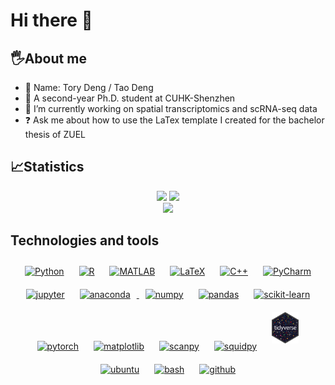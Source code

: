 # Hi there 👋

## 🖐️About me
- 👦 Name: Tory Deng / Tao Deng
- 🌱 A second-year Ph.D. student at CUHK-Shenzhen
- 🔭 I’m currently working on spatial transcriptomics and scRNA-seq data
- ❓ Ask me about how to use the LaTex template I created for the bachelor thesis of ZUEL

## 📈Statistics
<div align="center">

<img height="137px" src="https://github-readme-stats-torydeng.vercel.app/api?username=ToryDeng&show_icons=true&theme=react" />

<img height="137px"  src="https://github-readme-stats-torydeng.vercel.app/api/top-langs/?username=ToryDeng&hide=jupyter,html%20notebook&theme=material-palenight&layout=compact&langs_count=8" />

</div>

<div align="center">
    <img  src="https://github-readme-streak-stats.herokuapp.com/?user=ToryDeng&theme=calm" />
</div>

## Technologies and tools
<div align="center"> 
    <a href="https://www.python.org/" target="_blank"><img style="margin: 10px" src="https://cdn.jsdelivr.net/gh/devicons/devicon/icons/python/python-original.svg" alt="Python" height="50" /></a>    
    <a href="https://www.r-project.org/" target="_blank"><img style="margin: 10px" src="https://cdn.jsdelivr.net/gh/devicons/devicon/icons/r/r-original.svg" alt="R" height="50" /></a>
    <a href="https://www.mathworks.com/products/matlab.html" target="_blank"><img style="margin: 10px" src="https://cdn.jsdelivr.net/gh/devicons/devicon/icons/matlab/matlab-original.svg" alt="MATLAB" height="50" /></a>
    <a href="https://www.latex-project.org/" target="_blank"><img style="margin: 10px" src="https://cdn.jsdelivr.net/gh/devicons/devicon/icons/latex/latex-original.svg" alt="LaTeX" height="50" /></a>
    <a href="https://www.cplusplus.com/" target="_blank"><img style="margin: 10px" src="https://cdn.jsdelivr.net/gh/devicons/devicon/icons/cplusplus/cplusplus-original.svg" alt="C++" height="50" /></a>
    <a href="https://www.jetbrains.com/pycharm/" target="_blank"><img style="margin: 10px" src="https://upload.wikimedia.org/wikipedia/commons/1/1d/PyCharm_Icon.svg" alt="PyCharm" height="50" /></a>
    <a href="https://jupyter.org/" target="_blank"><img style="margin: 10px" src="https://cdn.jsdelivr.net/gh/devicons/devicon/icons/jupyter/jupyter-original-wordmark.svg" alt="jupyter" height="50" /></a>
    <a href="https://www.anaconda.com/" target="_blank"><img style="margin: 10px" src="https://cdn.jsdelivr.net/gh/devicons/devicon/icons/anaconda/anaconda-original.svg" alt="anaconda" height="50" />
    <a href="https://numpy.org/" target="_blank"><img style="margin: 10px" src="https://cdn.jsdelivr.net/gh/devicons/devicon/icons/numpy/numpy-original.svg" alt="numpy" height="50" /></a>
    <a href="https://pandas.pydata.org/" target="_blank"><img style="margin: 10px" src="https://cdn.jsdelivr.net/gh/devicons/devicon/icons/pandas/pandas-original.svg" alt="pandas" height="50" /></a>
    <a href="https://scikit-learn.org/stable/" target="_blank"><img style="margin: 10px" src="https://raw.githubusercontent.com/scikit-learn/scikit-learn/main/doc/logos/scikit-learn-logo.png" alt="scikit-learn" height="50" /></a>
    <a href="https://pytorch.org/" target="_blank"><img style="margin: 10px" src="https://cdn.jsdelivr.net/gh/devicons/devicon/icons/pytorch/pytorch-original.svg" alt="pytorch" height="50" /></a>
    <a href="https://matplotlib.org/" target="_blank"><img style="margin: 10px" src="https://matplotlib.org/_static/logo2.svg" alt="matplotlib" height="50" /></a>
    <a href="https://scanpy.readthedocs.io/en/latest/" target="_blank"><img style="margin: 10px" src="https://scanpy.readthedocs.io/en/latest/_static/Scanpy_Logo_BrightFG.svg" alt="scanpy" height="50" /></a>
    <a href="https://squidpy.readthedocs.io/en/stable/" target="_blank"><img style="margin: 10px" src="https://squidpy.readthedocs.io/en/stable/_static/squidpy_horizontal.png" alt="squidpy" height="50" /></a>
    <a href="https://www.tidyverse.org/" target="_blank"><img style="margin: 10px" src="https://github.com/tidyverse/tidyverse/raw/main/man/figures/logo.png" alt="tidyverse" height="50" /></a>
    <a href="https://ubuntu.com/" target="_blank"><img style="margin: 10px" src="https://cdn.jsdelivr.net/gh/devicons/devicon/icons/ubuntu/ubuntu-plain.svg" alt="ubuntu" height="50" /></a>
    <a href="https://www.gnu.org/software/bash/" target="_blank"><img style="margin: 10px" src="https://cdn.jsdelivr.net/gh/devicons/devicon/icons/bash/bash-original.svg" alt="bash" height="50" /></a>
    <a href="https://github.com/" target="_blank"><img style="margin: 10px" src="https://cdn.jsdelivr.net/gh/devicons/devicon/icons/github/github-original.svg" alt="github" height="50" /></a>
    </a> 
</div>




<!--
**ToryDeng/ToryDeng** is a ✨ _special_ ✨ repository because its `README.md` (this file) appears on your GitHub profile.

Here are some ideas to get you started:



- 👯 I’m looking to collaborate on ...
- 🤔 I’m looking for help with ...

- 📫 How to reach me: ...
- 😄 Pronouns: ...
- ⚡ Fun fact: ...
-->
